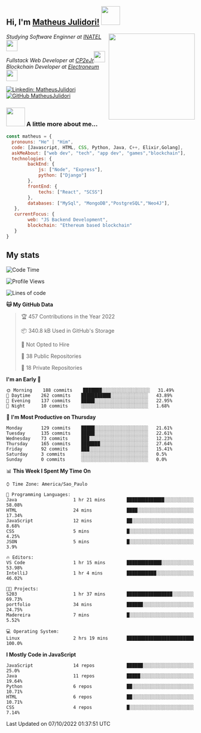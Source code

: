 <h2> Hi, I'm <a href="https://matheusjulidori.github.io" target="_blank">Matheus Julidori!</a> <img src="https://media.giphy.com/media/12oufCB0MyZ1Go/giphy.gif" width="50"></h2>
<img align='right' src="https://media.giphy.com/media/3oKIPnAiaMCws8nOsE/giphy.gif" width="230" height="auto">
<p><em>Studying Software Enginner at <a href="http://www.inatel.br" target="_blank">INATEL</a><img src="https://media.giphy.com/media/fYSnHlufseco8Fh93Z/giphy.gif" width="30"></br>
  Fullstack Web Developer at <a href="http://www.cp2ejr.com.br" target="_blank">CP2eJr</a><img src="https://media.giphy.com/media/WUlplcMpOCEmTGBtBW/giphy.gif" width="30"></br>
  Blockchain Developer at <a href="https://www.electroneum.com" target="_blank">Electroneum</a><img src="https://media.giphy.com/media/WUlplcMpOCEmTGBtBW/giphy.gif" width="30"> 
</em></p>

[![Linkedin: MatheusJulidori](https://img.shields.io/badge/-MatheusJulidori-blue?style=flat-square&logo=Linkedin&logoColor=white&link=https://www.linkedin.com/in/MatheusJulidori/)](https://www.linkedin.com/in/MatheusJulidori/)
[![GitHub MatheusJulidori](https://img.shields.io/github/followers/matheusjulidori?label=follow&style=social)](https://github.com/MatheusJulidori)


### <img src="https://media.giphy.com/media/VgCDAzcKvsR6OM0uWg/giphy.gif" width="50"> A little more about me...  

```javascript
const matheus = {
  pronouns: "He" | "Him",
  code: [Javascript, HTML, CSS, Python, Java, C++, Elixir,Golang],
  askMeAbout: ["web dev", "tech", "app dev", "games","blockchain"],
  technologies: {
        backEnd: {
            js: ["Node", "Express"],
            python: ["Django"]
        },
        frontEnd: {
            techs: ["React", "SCSS"]
        },
        databases: ["MySql", "MongoDB","PostgreSQL","Neo4J"],
   },
   currentFocus: {
        web: "JS Backend Development",
        blockchain: "Ethereum based blockchain"
   }
}
```
<h2>My stats</h2>

<!--START_SECTION:waka-->
![Code Time](http://img.shields.io/badge/Code%20Time-218%20hrs%2015%20mins-blue)

![Profile Views](http://img.shields.io/badge/Profile%20Views-0-blue)

![Lines of code](https://img.shields.io/badge/From%20Hello%20World%20I%27ve%20Written-667%20Thousand%20lines%20of%20code-blue)

**🐱 My GitHub Data** 

> 🏆 457 Contributions in the Year 2022
 > 
> 📦 340.8 kB Used in GitHub's Storage 
 > 
> 🚫 Not Opted to Hire
 > 
> 📜 38 Public Repositories 
 > 
> 🔑 18 Private Repositories  
 > 
**I'm an Early 🐤** 

```text
🌞 Morning    188 commits    ███████░░░░░░░░░░░░░░░░░░   31.49% 
🌆 Daytime    262 commits    ███████████░░░░░░░░░░░░░░   43.89% 
🌃 Evening    137 commits    █████░░░░░░░░░░░░░░░░░░░░   22.95% 
🌙 Night      10 commits     ░░░░░░░░░░░░░░░░░░░░░░░░░   1.68%

```
📅 **I'm Most Productive on Thursday** 

```text
Monday       129 commits    █████░░░░░░░░░░░░░░░░░░░░   21.61% 
Tuesday      135 commits    █████░░░░░░░░░░░░░░░░░░░░   22.61% 
Wednesday    73 commits     ███░░░░░░░░░░░░░░░░░░░░░░   12.23% 
Thursday     165 commits    ███████░░░░░░░░░░░░░░░░░░   27.64% 
Friday       92 commits     ███░░░░░░░░░░░░░░░░░░░░░░   15.41% 
Saturday     3 commits      ░░░░░░░░░░░░░░░░░░░░░░░░░   0.5% 
Sunday       0 commits      ░░░░░░░░░░░░░░░░░░░░░░░░░   0.0%

```


📊 **This Week I Spent My Time On** 

```text
⌚︎ Time Zone: America/Sao_Paulo

💬 Programming Languages: 
Java                     1 hr 21 mins        ██████████████░░░░░░░░░░░   58.08% 
HTML                     24 mins             ████░░░░░░░░░░░░░░░░░░░░░   17.34% 
JavaScript               12 mins             ██░░░░░░░░░░░░░░░░░░░░░░░   8.68% 
CSS                      5 mins              █░░░░░░░░░░░░░░░░░░░░░░░░   4.25% 
JSON                     5 mins              █░░░░░░░░░░░░░░░░░░░░░░░░   3.9%

🔥 Editors: 
VS Code                  1 hr 15 mins        █████████████░░░░░░░░░░░░   53.98% 
IntelliJ                 1 hr 4 mins         ███████████░░░░░░░░░░░░░░   46.02%

🐱‍💻 Projects: 
S203                     1 hr 37 mins        █████████████████░░░░░░░░   69.73% 
portfolio                34 mins             ██████░░░░░░░░░░░░░░░░░░░   24.75% 
Madereira                7 mins              █░░░░░░░░░░░░░░░░░░░░░░░░   5.52%

💻 Operating System: 
Linux                    2 hrs 19 mins       █████████████████████████   100.0%

```

**I Mostly Code in JavaScript** 

```text
JavaScript               14 repos            ██████░░░░░░░░░░░░░░░░░░░   25.0% 
Java                     11 repos            █████░░░░░░░░░░░░░░░░░░░░   19.64% 
Python                   6 repos             ██░░░░░░░░░░░░░░░░░░░░░░░   10.71% 
HTML                     6 repos             ██░░░░░░░░░░░░░░░░░░░░░░░   10.71% 
CSS                      4 repos             █░░░░░░░░░░░░░░░░░░░░░░░░   7.14%

```



 Last Updated on 07/10/2022 01:37:51 UTC
<!--END_SECTION:waka-->

